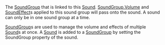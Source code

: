 The [SoundGroup](https://developer.roblox.com/en-us/api-reference/class/SoundGroup) that is linked to this [Sound](https://developer.roblox.com/en-us/api-reference/class/Sound). [SoundGroup.Volume](https://developer.roblox.com/en-us/api-reference/property/SoundGroup/Volume) and [SoundEffect](https://developer.roblox.com/en-us/api-reference/class/SoundEffect)s applied to this sound group will pass onto the sound. A sound can only be in one sound group at a time.

[SoundGroup](https://developer.roblox.com/en-us/api-reference/class/SoundGroup)s are used to manage the volume and effects of multiple [Sound](https://developer.roblox.com/en-us/api-reference/class/Sound)s at once. A [Sound](https://developer.roblox.com/en-us/api-reference/class/Sound) is added to a [SoundGroup](https://developer.roblox.com/en-us/api-reference/class/SoundGroup) by setting the SoundGroup property of the sound.